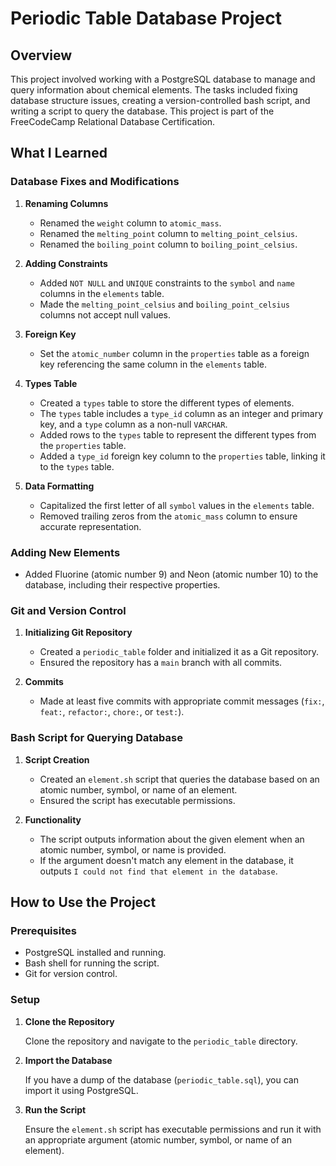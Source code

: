 # Periodic Table Database Project

## Overview

This project involved working with a PostgreSQL database to manage and query information about chemical elements. The tasks included fixing database structure issues, creating a version-controlled bash script, and writing a script to query the database. This project is part of the FreeCodeCamp Relational Database Certification.

## What I Learned

### Database Fixes and Modifications

1. **Renaming Columns**
   - Renamed the `weight` column to `atomic_mass`.
   - Renamed the `melting_point` column to `melting_point_celsius`.
   - Renamed the `boiling_point` column to `boiling_point_celsius`.

2. **Adding Constraints**
   - Added `NOT NULL` and `UNIQUE` constraints to the `symbol` and `name` columns in the `elements` table.
   - Made the `melting_point_celsius` and `boiling_point_celsius` columns not accept null values.

3. **Foreign Key**
   - Set the `atomic_number` column in the `properties` table as a foreign key referencing the same column in the `elements` table.

4. **Types Table**
   - Created a `types` table to store the different types of elements.
   - The `types` table includes a `type_id` column as an integer and primary key, and a `type` column as a non-null `VARCHAR`.
   - Added rows to the `types` table to represent the different types from the `properties` table.
   - Added a `type_id` foreign key column to the `properties` table, linking it to the `types` table.

5. **Data Formatting**
   - Capitalized the first letter of all `symbol` values in the `elements` table.
   - Removed trailing zeros from the `atomic_mass` column to ensure accurate representation.

### Adding New Elements

- Added Fluorine (atomic number 9) and Neon (atomic number 10) to the database, including their respective properties.

### Git and Version Control

1. **Initializing Git Repository**
   - Created a `periodic_table` folder and initialized it as a Git repository.
   - Ensured the repository has a `main` branch with all commits.

2. **Commits**
   - Made at least five commits with appropriate commit messages (`fix:`, `feat:`, `refactor:`, `chore:`, or `test:`).

### Bash Script for Querying Database

1. **Script Creation**
   - Created an `element.sh` script that queries the database based on an atomic number, symbol, or name of an element.
   - Ensured the script has executable permissions.

2. **Functionality**
   - The script outputs information about the given element when an atomic number, symbol, or name is provided.
   - If the argument doesn't match any element in the database, it outputs `I could not find that element in the database`.

## How to Use the Project

### Prerequisites

- PostgreSQL installed and running.
- Bash shell for running the script.
- Git for version control.

### Setup

1. **Clone the Repository**

   Clone the repository and navigate to the `periodic_table` directory.

2. **Import the Database**

   If you have a dump of the database (`periodic_table.sql`), you can import it using PostgreSQL.

3. **Run the Script**

   Ensure the `element.sh` script has executable permissions and run it with an appropriate argument (atomic number, symbol, or name of an element).
